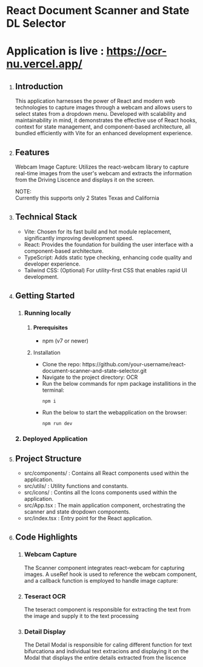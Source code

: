 # React Document Scanner and State DL Selector

# Application is live : https://ocr-nu.vercel.app/

1. ## Introduction
    This application harnesses the power of React and modern web technologies to capture images through a webcam and allows users to select states from a dropdown menu. Developed with scalability and maintainability in mind, it demonstrates the effective use of React hooks, context for state management, and component-based architecture, all bundled efficiently with Vite for an enhanced development experience.

2. ## Features
    Webcam Image Capture: Utilizes the react-webcam library to capture real-time images from the user's webcam and extracts the information from the Driving Liscence and displays it on the screen.

    NOTE: <br>
    Currently this supports only 2 States Texas and California

3. ## Technical Stack
    <ul>
    <li>Vite: Chosen for its fast build and hot module replacement, significantly improving development speed.
    <li>React: Provides the foundation for building the user interface with a component-based architecture.
    <li>TypeScript: Adds static type checking, enhancing code quality and developer experience.
    <li>Tailwind CSS: (Optional) For utility-first CSS that enables rapid UI development.
    </ul>
4. ## Getting Started
    
    1. ### Running locally
        1. #### Prerequisites
            <ul>
            <li>npm (v7 or newer)
            </ul>
        2.  Installation
            <ul>
              <li>
                Clone the repo: 
                https://github.com/your-username/react-document-scanner-and-state-selector.git
              </li>
              <li>
                Navigate to the project directory:  
                OCR
              </li>
              <li>
                Run the below commands for npm package installitions in the terminal:

                npm i
              </li>
              <li>
                Run the below to start the webapplication on the browser:

                npm run dev
              </li>
            </ul>

    ### 2. Deployed Application

5. ## Project Structure
    <ul>
    <li> src/components/ : Contains all React components used within the application.
    <li> src/utils/ : Utility functions and constants.
    <li>src/icons/ : Contins all the Icons components used within the application.
    <li> src/App.tsx : The main application component, orchestrating the scanner and state dropdown components.
    <li> src/index.tsx : Entry point for the React application.
    </ul>

6. ## Code Highlights
    1. ### Webcam Capture
        The Scanner component integrates react-webcam for capturing images. A useRef hook is used to reference the webcam component, and a callback function is employed to handle image capture:
    2. ### Teseract OCR
        The teseract component is responsible for extracting the text from the image and supply it to the text processing
    3. ### Detail Display
        The Detail Modal is responsible for caling different function for text bifurcationa and individual text extracions and displaying it on the Modal that displays the entire details extracted from the liscence
